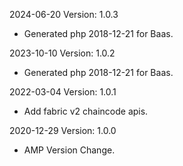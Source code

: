 2024-06-20 Version: 1.0.3
- Generated php 2018-12-21 for Baas.

2023-10-10 Version: 1.0.2
- Generated php 2018-12-21 for Baas.

2022-03-04 Version: 1.0.1
- Add fabric v2 chaincode apis.

2020-12-29 Version: 1.0.0
- AMP Version Change.

